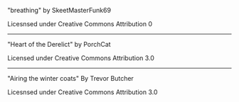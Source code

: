 
"breathing"
by SkeetMasterFunk69

Licesnsed under
Creative Commons
Attribution 0

---

"Heart of the Derelict"
by PorchCat

Licensed under
Creative Commons
Attribution 3.0

---

"Airing the winter coats"
By Trevor Butcher 

Licesnsed under
Creative Commons
Attribution 3.0
